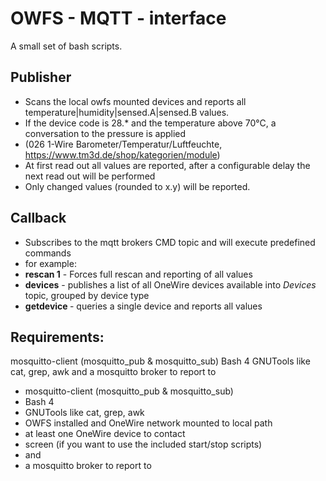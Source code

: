 # OWFS - MQTT - interface
A small set of bash scripts.
## Publisher
- Scans the local owfs mounted devices and reports all temperature|humidity|sensed.A|sensed.B values.
- If the device code is 28.* and the temperature above 70°C, a conversation to the pressure is applied 
- (026	1-​Wire Barometer/Temperatur/Luftfeuchte, https://www.tm3d.de/shop/kategorien/module)
- At first read out all values are reported, after a configurable delay the next read out will be performed
- Only changed values (rounded to x.y) will be reported.

## Callback
- Subscribes to the mqtt brokers CMD topic and will execute predefined commands
- for example:
- **rescan 1** - Forces full rescan and reporting of all values
- **devices** - publishes a list of all OneWire devices available into *Devices* topic, grouped by device type
- **getdevice <device-id>** - queries a single device and reports all values

## Requirements:
mosquitto-client (mosquitto_pub & mosquitto_sub)
Bash 4
GNUTools like cat, grep, awk
and
a mosquitto broker to report to

- mosquitto-client (mosquitto_pub & mosquitto_sub)
- Bash 4
- GNUTools like cat, grep, awk
- OWFS installed and OneWire network mounted to local path
- at least one OneWire device to contact
- screen (if you want to use the included start/stop scripts)
- and
- a mosquitto broker to report to

